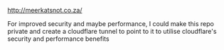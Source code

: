 http://meerkatsnot.co.za/

For improved security and maybe performance, I could make this repo private and create a cloudflare tunnel to point to it to utilise cloudflare's security and performance benefits
